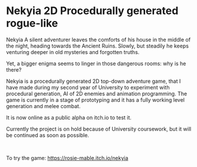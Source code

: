 # Nekyia 2D Procedurally generated rogue-like
Nekyia
A silent adventurer leaves the comforts of his house in the middle of the night, heading towards the Ancient Ruins. Slowly, but steadily he keeps venturing deeper in old mysteries and forgotten truths.

Yet, a bigger enigma seems to linger in those dangerous rooms: why is he there?

 

 

Nekyia is a procedurally generated 2D top-down adventure game, that I have made during my second year of University to experiment with procedural generation, AI of 2D enemies and animation programming. The game is currently in a stage of prototyping and it has a fully working level generation and melee combat.

It is now online as a public alpha on itch.io to test it.

Currently the project is on hold because of University coursework, but it will be continued as soon as possible.

​

To try the game: https://rosie-mable.itch.io/nekyia
